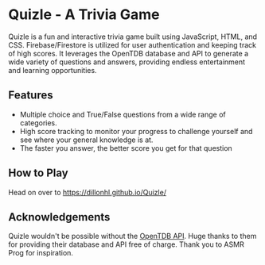 # Quizle - A Trivia Game

Quizle is a fun and interactive trivia game built using JavaScript, HTML, and CSS. Firebase/Firestore is utilized for user authentication and keeping track of high scores. It leverages the OpenTDB database and API to generate a wide variety of questions and answers, providing endless entertainment and learning opportunities.

## Features

- Multiple choice and True/False questions from a wide range of categories.
- High score tracking to monitor your progress to challenge yourself and see where your general knowledge is at.
- The faster you answer, the better score you get for that question

## How to Play

Head on over to https://dillonhl.github.io/Quizle/

## Acknowledgements

Quizle wouldn't be possible without the [OpenTDB API](https://opentdb.com/). Huge thanks to them for providing their database and API free of charge.
Thank you to ASMR Prog for inspiration.
